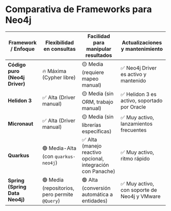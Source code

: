 

# Comparativa de Frameworks para Neo4j

| Framework / Enfoque         | Flexibilidad en consultas | Facilidad para manipular resultados | Actualizaciones y mantenimiento |
|-----------------------------|----------------------------|--------------------------------------|----------------------------------|
| **Código puro (Neo4j Driver)** | 🔥 Máxima (Cypher libre)   | 🟡 Media (requiere mapeo manual)    | ✅ Neo4j Driver es activo y mantenido |
| **Helidon 3**               | ✅ Alta (Driver manual)    | 🟡 Media (sin ORM, trabajo manual)   | ✅ Helidon 3 es activo, soportado por Oracle |
| **Micronaut**               | ✅ Alta (Driver manual)    | 🟡 Media (sin librerías específicas) | ✅ Muy activo, lanzamientos frecuentes |
| **Quarkus**                 | 🟢 Media-Alta (con `quarkus-neo4j`) | ✅ Alta (manejo reactivo opcional, integración con Panache) | ✅ Muy activo, ritmo rápido |
| **Spring (Spring Data Neo4j)** | 🟢 Media (repositorios, pero permite `@Query`) | 🟢 Alta (conversión automática a entidades) | ✅ Muy activo, con soporte de Neo4j y VMware |

